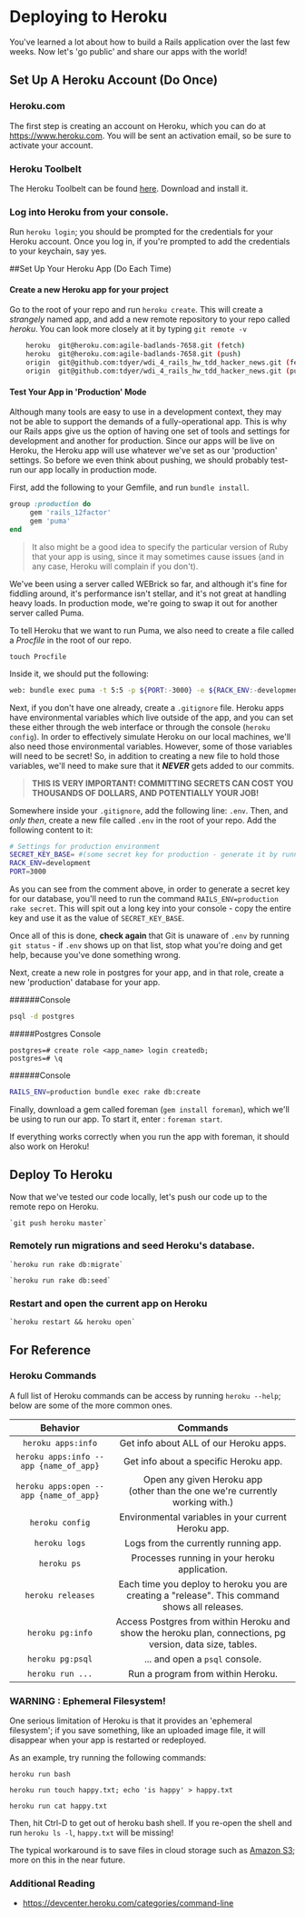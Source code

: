 # Deploying to Heroku

You've learned a lot about how to build a Rails application over the last few weeks. Now let's 'go public' and share our apps with the world!

## Set Up A Heroku Account (Do Once)
### Heroku.com
The first step is creating an account on Heroku, which you can do at https://www.heroku.com. You will be sent an activation email, so be sure to activate your account.

### Heroku Toolbelt
The Heroku Toolbelt can be found [here](https://toolbelt.heroku.com/). Download and install it.

### Log into Heroku from your console.
Run `heroku login`; you should be prompted for the credentials for your Heroku account. Once you log in, if you're prompted to add the credentials to your keychain, say yes.


##Set Up Your Heroku App (Do Each Time)
#### Create a new Heroku app for your project  
Go to the root of your repo and run `heroku create`. This will create a _strangely_ named app, and add a new remote repository to your repo called _heroku_. You can look more closely at it by typing 	`git remote -v`  

```bash
	heroku  git@heroku.com:agile-badlands-7658.git (fetch)  
	heroku  git@heroku.com:agile-badlands-7658.git (push)  
	origin  git@github.com:tdyer/wdi_4_rails_hw_tdd_hacker_news.git (fetch)  
	origin  git@github.com:tdyer/wdi_4_rails_hw_tdd_hacker_news.git (push)  
```

#### Test Your App in 'Production' Mode
Although many tools are easy to use in a development context, they may not be able to support the demands of a fully-operational app. This is why our Rails apps give us the option of having one set of tools and settings for development and another for production. Since our apps will be live on Heroku, the Heroku app will use whatever we've set as our 'production' settings. So before we even think about pushing, we should probably test-run our app locally in production mode.

First, add the following to your Gemfile, and run `bundle install`.

```ruby
group :production do
     gem 'rails_12factor'
     gem 'puma'
end
```
> It also might be a good idea to specify the particular version of Ruby that your app is using, since it may sometimes cause issues (and in any case, Heroku will complain if you don't).

We've been using a server called WEBrick so far, and although it's fine for fiddling around, it's performance isn't stellar, and it's not great at handling heavy loads. In production mode, we're going to swap it out for another server called Puma.

To tell Heroku that we want to run Puma, we also need to create a file called a _Procfile_ in the root of our repo.

`touch Procfile`

Inside it, we should put the following:

```bash
web: bundle exec puma -t 5:5 -p ${PORT:-3000} -e ${RACK_ENV:-development}  
```

Next, if you don't have one already, create a `.gitignore` file. Heroku apps have environmental variables which live outside of the app, and you can set these either through the web interface or through the console (`heroku config`). In order to effectively simulate Heroku on our local machines, we'll also need those environmental variables. However, some of those variables will need to be secret! So, in addition to creating a new file to hold those variables, we'll need to make sure that it **_NEVER_** gets added to our commits.

>**__THIS IS VERY IMPORTANT! COMMITTING SECRETS CAN COST YOU THOUSANDS OF DOLLARS, AND POTENTIALLY YOUR JOB!__**

Somewhere inside your `.gitignore`, add the following line: `.env`. Then, and _only then_, create a new file called `.env` in the root of your repo. Add the following content to it:

```bash
# Settings for production environment
SECRET_KEY_BASE= #(some secret key for production - generate it by running `RAILS_ENV=production rake secret`)
RACK_ENV=development
PORT=3000
```

As you can see from the comment above, in order to generate a secret key for our database, you'll need to run the command `RAILS_ENV=production rake secret`. This will spit out a long key into your console - copy the entire key and use it as the value of `SECRET_KEY_BASE`.

Once all of this is done, **check again** that Git is unaware of `.env` by running `git status` - if `.env` shows up on that list, stop what you're doing and get help, because you've done something wrong.

Next, create a new role in postgres for your app, and in that role, create a new 'production' database for your app.

######Console
```bash
psql -d postgres
```

#####Postgres Console
```postgres
postgres=# create role <app_name> login createdb;
postgres=# \q
```

######Console
```bash
RAILS_ENV=production bundle exec rake db:create
```

Finally, download a gem called foreman (`gem install foreman`), which we'll be using to run our app. To start it, enter : `foreman start`.

If everything works correctly when you run the app with foreman, it should also work on Heroku!

## Deploy To Heroku

Now that we've tested our code locally, let's push our code up to the remote repo on Heroku.

	`git push heroku master`

### Remotely run migrations and seed Heroku's database.

	`heroku run rake db:migrate`

	`heroku run rake db:seed`

### Restart and open the current app on Heroku

	`heroku restart && heroku open`


## For Reference
### Heroku Commands

A full list of Heroku commands can be access by running `heroku --help`; below are some of the more common ones.

| Behavior | Commands |
|:--------:|:--------:|
| `heroku apps:info` | Get info about ALL of our Heroku apps. |
| `heroku apps:info --app {name_of_app}` | Get info about a specific Heroku app. |
| `heroku apps:open --app {name_of_app}` | Open any given Heroku app <br> (other than the one we're currently working with.) |
| `heroku config` | Environmental variables in your current Heroku app. |
| `heroku logs` | Logs from the currently running app. |
| `heroku ps` | Processes running in your heroku application. |
| `heroku releases` | Each time you deploy to heroku you are creating a "release". This command shows all releases. |
| `heroku pg:info` | Access Postgres from within Heroku and show the heroku plan, connections, pg version, data size, tables. |
| `heroku pg:psql` | ... and open a `psql` console. |
| `heroku run ...` | Run a program from within Heroku. |

### WARNING : Ephemeral Filesystem!
One serious limitation of Heroku is that it provides an 'ephemeral filesystem'; if you save something, like an uploaded image file, it will disappear when your app is restarted or redeployed.

As an example, try running the following commands:

`heroku run bash`

`heroku run touch happy.txt; echo 'is happy' > happy.txt`  

`heroku run cat happy.txt`

Then, hit Ctrl-D to get out of heroku bash shell. If you re-open the shell and run `heroku ls -l`, `happy.txt` will be missing!

The typical workaround is to save files in cloud storage such as [Amazon S3](https://aws.amazon.com/s3/); more on this in the near future.

### Additional Reading
* https://devcenter.heroku.com/categories/command-line
